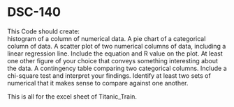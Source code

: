 # DSC-140
This Code should create:  
histogram of a column of numerical data.
A pie chart of a categorical column of data.
A scatter plot of two numerical columns of data, including a linear regression line. Include the equation and R value on the plot.
At least one other figure of your choice that conveys something interesting about the data.
A contingency table comparing two categorical columns. Include a chi-square test and interpret your findings.
Identify at least two sets of numerical that it makes sense to compare against one another.

This is all for the excel sheet of Titanic_Train.

